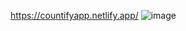 https://countifyapp.netlify.app/
![image](https://github.com/user-attachments/assets/4d432b61-d62c-47a1-ad39-dedd12856ed6)
